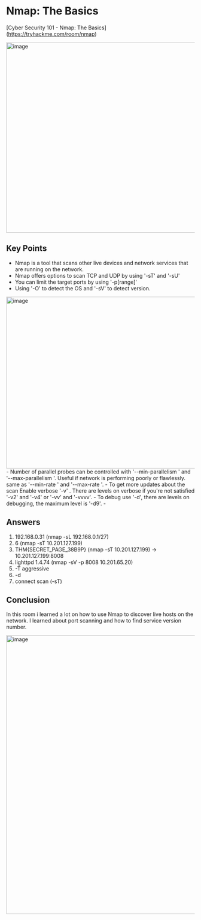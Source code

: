 # Nmap: The Basics
[Cyber Security 101 - Nmap: The Basics]
(https://tryhackme.com/room/nmap)

<img width="920" height="509" alt="image" src="https://github.com/user-attachments/assets/456edad5-f516-42c1-bf02-2c986ad49be4" />


## Key Points
- Nmap is a tool that scans other live devices and network services that are running on the network.
- Nmap offers options to scan TCP and UDP by using '-sT' and '-sU'
- You can limit the target ports by using '-p[range]'
- Using '-O' to detect the OS and '-sV' to detect version.
<img width="884" height="459" alt="image" src="https://github.com/user-attachments/assets/7e6b085a-2b5c-40c4-9d96-ef820e22363d" />
- Number of parallel probes can be controlled with '--min-parallelism <numprobes>' and '--max-parallelism <numprobes>'. Useful if network is performing poorly or flawlessly. same as '--min-rate <number>' and '--max-rate <number>'.
- To get more updates about the scan Enable verbose '-v' . There are levels on verbose if you're not satisfied '-v2' and '-v4' or '-vv' and '-vvvv'.
- To debug use '-d', there are levels on debugging, the maximum level is '-d9'.
- 

## Answers
1. 192.168.0.31 (nmap -sL 192.168.0.1/27)
2. 6 (nmap -sT 10.201.127.199)
3. THM{SECRET_PAGE_38B9P} (nmap -sT 10.201.127.199) -> 10.201.127.199:8008
4. lighttpd 1.4.74 (nmap -sV -p 8008 10.201.65.20)
5. -T aggressive
6. -d
7. connect scan (-sT)

## Conclusion
In this room i learned a lot on how to use Nmap to discover live hosts on the network. I learned about port scanning and how to find service version number. 

<img width="1558" height="745" alt="image" src="https://github.com/user-attachments/assets/6b4fc6af-3b56-419a-bb96-f7e5d188a4b0" />

